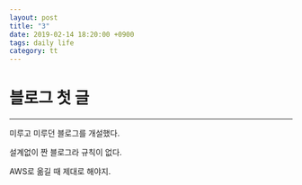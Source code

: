 ```yaml
---
layout: post
title: "3"
date: 2019-02-14 18:20:00 +0900
tags: daily life
category: tt
---
```


# 블로그 첫 글
---

미루고 미루던 블로그를 개설했다.

설계없이 짠 블로그라 규칙이 없다.

AWS로 옮길 때 제대로 해야지.